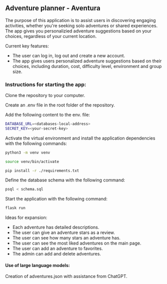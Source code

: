 ## Adventure planner - Aventura

The purpose of this application is to assist users in discovering engaging activities, whether you're seeking solo adventures or shared experiences. The app gives you personalizied adventure suggestions based on your choices, regardless of your current location.

Current key features:

- The user can log in, log out and create a new account.
- The app gives users personalized adventure suggestions based on their choices, including duration, cost, difficulty level, environment and group size.

### Instructions for starting the app:

Clone the repository to your computer.

Create an .env file in the root folder of the repository.

Add the following content to the env. file:

```bash
DATABASE_URL=<databases-local-address>
SECRET_KEY=<your-secret-key>
```

Activate the virtual environment and install the application dependencies with the following commands:

```bash
python3 -m venv venv
```

```bash
source venv/bin/activate
```

```bash
pip install -r ./requirements.txt
```

Define the database schema with the following command:

```bash
psql < schema.sql
```

Start the application with the following command:

```bash
flask run
```

Ideas for expansion:
- Each adventure has detailed descriptions.
- The user can give an adventure stars as a review.
- The user can see how many stars an adventure has.
- The user can see the most liked adventures on the main page.
- The user can add an adventure to favorites.
- The admin can add and delete adventures.

#### Use of large language models:

Creation of adventures.json with assistance from ChatGPT.